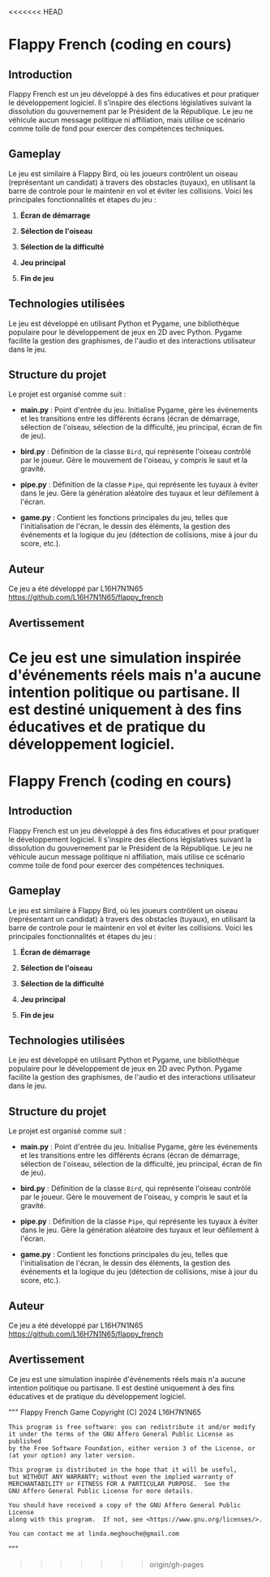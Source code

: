 <<<<<<< HEAD
# Flappy French (coding en cours)

## Introduction
Flappy French est un jeu développé à des fins éducatives et pour pratiquer le développement logiciel. Il s'inspire des élections législatives suivant la dissolution du gouvernement par le Président de la République. Le jeu ne véhicule aucun message politique ni affiliation, mais utilise ce scénario comme toile de fond pour exercer des compétences techniques.

## Gameplay
Le jeu est similaire à Flappy Bird, où les joueurs contrôlent un oiseau (représentant un candidat) à travers des obstacles (tuyaux), en utilisant la barre de controle pour le maintenir en vol et éviter les collisions. Voici les principales fonctionnalités et étapes du jeu :

1. **Écran de démarrage** 

2. **Sélection de l'oiseau** 

3. **Sélection de la difficulté** 
  
4. **Jeu principal** 
  
5. **Fin de jeu** 
  

## Technologies utilisées
Le jeu est développé en utilisant Python et Pygame, une bibliothèque populaire pour le développement de jeux en 2D avec Python. Pygame facilite la gestion des graphismes, de l'audio et des interactions utilisateur dans le jeu.

## Structure du projet
Le projet est organisé comme suit :

- **main.py** : Point d'entrée du jeu. Initialise Pygame, gère les événements et les transitions entre les différents écrans (écran de démarrage, sélection de l'oiseau, sélection de la difficulté, jeu principal, écran de fin de jeu).
  
- **bird.py** : Définition de la classe `Bird`, qui représente l'oiseau contrôlé par le joueur. Gère le mouvement de l'oiseau, y compris le saut et la gravité.

- **pipe.py** : Définition de la classe `Pipe`, qui représente les tuyaux à éviter dans le jeu. Gère la génération aléatoire des tuyaux et leur défilement à l'écran.

- **game.py** : Contient les fonctions principales du jeu, telles que l'initialisation de l'écran, le dessin des éléments, la gestion des événements et la logique du jeu (détection de collisions, mise à jour du score, etc.).


## Auteur
Ce jeu a été développé par L16H7N1N65 https://github.com/L16H7N1N65/flappy_french

## Avertissement
Ce jeu est une simulation inspirée d'événements réels mais n'a aucune intention politique ou partisane. Il est destiné uniquement à des fins éducatives et de pratique du développement logiciel.
=======
# Flappy French (coding en cours)

## Introduction
Flappy French est un jeu développé à des fins éducatives et pour pratiquer le développement logiciel. Il s'inspire des élections législatives suivant la dissolution du gouvernement par le Président de la République. Le jeu ne véhicule aucun message politique ni affiliation, mais utilise ce scénario comme toile de fond pour exercer des compétences techniques.

## Gameplay
Le jeu est similaire à Flappy Bird, où les joueurs contrôlent un oiseau (représentant un candidat) à travers des obstacles (tuyaux), en utilisant la barre de controle pour le maintenir en vol et éviter les collisions. Voici les principales fonctionnalités et étapes du jeu :

1. **Écran de démarrage** 

2. **Sélection de l'oiseau** 

3. **Sélection de la difficulté** 
  
4. **Jeu principal** 
  
5. **Fin de jeu** 
  

## Technologies utilisées
Le jeu est développé en utilisant Python et Pygame, une bibliothèque populaire pour le développement de jeux en 2D avec Python. Pygame facilite la gestion des graphismes, de l'audio et des interactions utilisateur dans le jeu.

## Structure du projet
Le projet est organisé comme suit :

- **main.py** : Point d'entrée du jeu. Initialise Pygame, gère les événements et les transitions entre les différents écrans (écran de démarrage, sélection de l'oiseau, sélection de la difficulté, jeu principal, écran de fin de jeu).
  
- **bird.py** : Définition de la classe `Bird`, qui représente l'oiseau contrôlé par le joueur. Gère le mouvement de l'oiseau, y compris le saut et la gravité.

- **pipe.py** : Définition de la classe `Pipe`, qui représente les tuyaux à éviter dans le jeu. Gère la génération aléatoire des tuyaux et leur défilement à l'écran.

- **game.py** : Contient les fonctions principales du jeu, telles que l'initialisation de l'écran, le dessin des éléments, la gestion des événements et la logique du jeu (détection de collisions, mise à jour du score, etc.).


## Auteur
Ce jeu a été développé par L16H7N1N65 https://github.com/L16H7N1N65/flappy_french

## Avertissement
Ce jeu est une simulation inspirée d'événements réels mais n'a aucune intention politique ou partisane. Il est destiné uniquement à des fins éducatives et de pratique du développement logiciel.



"""
    Flappy French Game
    Copyright (C) 2024  L16H7N1N65

    This program is free software: you can redistribute it and/or modify
    it under the terms of the GNU Affero General Public License as published
    by the Free Software Foundation, either version 3 of the License, or
    (at your option) any later version.

    This program is distributed in the hope that it will be useful,
    but WITHOUT ANY WARRANTY; without even the implied warranty of
    MERCHANTABILITY or FITNESS FOR A PARTICULAR PURPOSE.  See the
    GNU Affero General Public License for more details.

    You should have received a copy of the GNU Affero General Public License
    along with this program.  If not, see <https://www.gnu.org/licenses/>.

    You can contact me at linda.meghouche@gmail.com
"""
>>>>>>> origin/gh-pages
